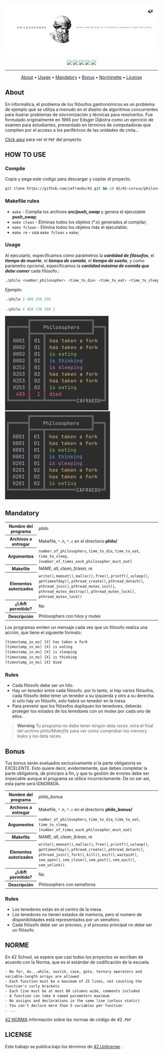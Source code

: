 ![header push_swap](./assets/header_philo.png)

<div align="center">
	<img src="https://img.shields.io/badge/status-finished-success?color=%2300599C&style=flat" />
	<img src="https://img.shields.io/badge/score-125%20%2F%20100-success?color=%2300599C&style=flat" />
	<img src="https://img.shields.io/badge/evaluated-03%20%2F%2011%20%2F%202023-success?color=%2300599C&style=flat" />
	<img src="https://img.shields.io/badge/C-00599C?style=flat&logo=c&logoColor=white" />
	<img src='https://img.shields.io/badge/Málaga-00599C?style=flat&logo=42&logoColor=white'/>
</div>

---

<p align="center">
	<a href="#about">About</a> •
	<a href="#how-to-use">Usage</a> •
	<a href="#mandatory">Mandatory</a> •
	<a href="#bonus">Bonus</a> •
	<a href="#norme">Norminette</a> •
	<a href="#license">License</a>
</p>

## About
En informática, el problema de los filósofos gastronómicos es un problema de ejemplo que se utiliza a menudo
en el diseño de algoritmos concurrentes para ilustrar problemas de sincronización y técnicas para resolverlos.
Fue formulado originalmente en 1965 por Edsger Dijkstra como un ejercicio de examen para estudiantes, presentado
en términos de computadoras que compiten por el acceso a los periféricos de las unidades de cinta...

[Click aquí](./assets/es.subject.pdf) para ver el `PDF` del proyecto.

## HOW TO USE

### Compile
Copia y pega este codigo para descargar y copilar el proyecto.
```bash
git clone https://github.com/zafraedu/42.git && cd 42/42-cursus/philosophers/philo && make
```
### Makefile rules
- `make` - Compila los archivos ***src/push_swap*** y genera el ejecutable **push_swap**;
- `make clean` - Eliminas todos los objetos (*.o) generados al compilar;
- `make fclean` - Elimina todos los objetos más el ejecutable;
- `make re` - usa `make fclean` + `make`;

### Usage
Al ejecutarlo, especificamos como parámetros la ***cantidad de filósofos***, el ***tiempo de muerte***,
el ***tiempo de comida***, el ***tiempo de sueño***, y como parámetro opcional, especificamos la
***cantidad máxima de comida que debe comer*** cada filósofo.:
```bash
./philo <number_philosopher> <time_to_die> <time_to_eat> <time_to_sleep> [number_of_time_each_philosophers_must_eat]
```
Ejemplo:
```java
./philo 2 400 250 250

./philo 4 450 130 100 2
```
![ejemplo1](./assets/img1.png)
![ejemplo2](./assets/img2.png)

## Mandatory
<table>
  <tr>
    <th>Nombre del programa</th>
    <td><i>philo</i></td>
  </tr>
  <tr>
    <th>Archivos a entregar</th>
    <td>Makefile, <code>*.h</code>, <code>*.c</code> en el directorio <b>philo/</b></td>
  </tr>
  <tr>
	<th>Argumentos</th>
	<td><code>number_of_philosophers</code>, <code>time_to_die</code>, <code>time_to_eat</code>, <code>time_to_sleep</code>, <code>[number_of_times_each_philosopher_must_eat]</code></td>
  </tr>
  <tr>
    <th>Makefile</th>
    <td><i>NAME</i>, <i>all</i>, <i>clean</i>, <i>fclean</i>, <i>re</i></td>
  </tr>
  <tr>
    <th>Elementos autorizados</th>
    <td><code>write()</code>, <code>memset()</code>, <code>malloc()</code>, <code>free()</code>, <code>printf()</code>, <code>usleep()</code>, <code>gettimeofday()</code>, <code>pthread_create()</code>, <code>pthread_detach()</code>, <code>pthread_join()</code>, <code>pthread_mutex_init()</code>, <code>pthread_mutex_destroy()</code>, <code>pthread_mutex_lock()</code>, <code>pthread_mutex_lock()</code></td>
  </tr>
  <tr>
    <th>¿Libft permitido?</th>
    <td>No</td>
  </tr>
  <tr>
    <th>Descripción</th>
    <td>Philosophers con hilos y mutex</td>
  </tr>
</table>

Los programas emiten un mensaje cada vez que un filósofo realiza una acción, que tiene el siguiente formato:
```js
[timestamp_in_ms] [X] has taken a fork
[timestamp_in_ms] [X] is eating
[timestamp_in_ms] [X] is sleeping
[timestamp_in_ms] [X] is thinking
[timestamp_in_ms] [X] died
```

### Rules
- Cada filósofo debe ser un hilo.
- Hay un tenedor entre cada filósofo. por lo tanto, si hay varios filósofos, cada filósofo
debe tener un tenedor a su izquierda y otro a su derecha. si solo hay un filósofo,
solo habrá un tenedor en la mesa.
- Para prevenir que los filósofos dupliquen los tenedores, deberás proteger los estados
de los tenedores con un mutex por cada uno de ellos.

> **Warning**
> Tu programa no debe tener ningún data races.
> mira el final del archivo *philo/Makefile* para ver como comprobar los
> memory leaks y los data races.

## Bonus
Tus bonus serán evaluados exclusivamente si la parte obligatoria es EXCELENTE.
Esto quiere decir, evidentemente, que debes completar la parte obligatoria, de principio
a fin, y que tu gestión de errores debe ser impecable aunque el programa se utilice
incorrectamente. De no ser así, esta parte será IGNORADA.

<table>
  <tr>
    <th>Nombre del programa</th>
    <td><i>philo_bonus</i></td>
  </tr>
  <tr>
    <th>Archivos a entregar</th>
    <td>Makefile, <code>*.h</code>, <code>*.c</code> en el directorio <b>philo_bonus/</b></td>
  </tr>
  <tr>
	<th>Argumentos</th>
	<td><code>number_of_philosophers</code>, <code>time_to_die</code>, <code>time_to_eat</code>, 		<code>time_to_sleep</code>, <code>[number_of_times_each_philosopher_must_eat]</code></td>
  </tr>
  <tr>
    <th>Makefile</th>
    <td><i>NAME</i>, <i>all</i>, <i>clean</i>, <i>fclean</i>, <i>re</i></td>
  </tr>
  <tr>
    <th>Elementos autorizados</th>
    <td><code>write()</code>, <code>memset()</code>, <code>malloc()</code>, <code>free()</code>, <code>printf()</code>, <code>usleep()</code>, <code>gettimeofday()</code>, <code>pthread_create()</code>, <code>pthread_detach()</code>, <code>pthread_join()</code>, <code>fork()</code>, <code>kill()</code>, <code>exit()</code>, <code>waitpid()</code>, <code>sem_open()</code>, <code>sem_close()</code>, <code>sem_post()</code>, <code>sem_wait()</code>, <code>sem_unlink()</code></td>
  </tr>
  <tr>
    <th>¿Libft permitido?</th>
    <td>No</td>
  </tr>
  <tr>
    <th>Descripción</th>
    <td>Philosophers con semaforos</td>
  </tr>
</table>

### Rules
- Los tenedores están en el centro de la mesa.
- Los tenedores no tienen estados de memoria, pero el numero de disponibilidades está representados por un semaforo.
- Cada filósofo debe ser un proceso, y el proceso principal no debe ser un filósofo.

## NORME
En 42 School, se espera que casi todos los proyectos se escriban de acuerdo con la Norma, que es el estándar de codificación de la escuela.
```
- No for, do...while, switch, case, goto, ternary operators and variable-length arrays are allowed
- Each function must be a maximum of 25 lines, not counting the function's curly brackets
- Each line must be at most 80 columns wide, comments included
- A function can take 4 named parameters maximum
- No assigns and declarations in the same line (unless static)
- You can't declare more than 5 variables per function
- ...
```
[42 NORMA](https://github.com/zafraedu/42/blob/master/public/es_norm.pdf) información sobre las normas de código de 42. `PDF`


## LICENSE
Este trabajo se publica bajo los términos de [42 Unlicense](https://github.com/zafraedu/42/blob/master/LICENSE).
